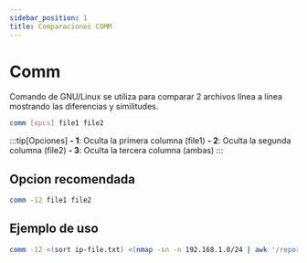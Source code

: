 ```yaml
---
sidebar_position: 1
title: Comparaciones COMM
---
```

# Comm
Comando de GNU/Linux se utiliza para comparar 2 archivos línea a línea mostrando las diferencias y similitudes.
```bash
comm [opcs] file1 file2
```

:::tip[Opciones]
**- 1**: Oculta la primera columna (file1)
**- 2**: Oculta la segunda columna (file2)
**- 3**: Oculta la tercera columna (ambas)
:::

## Opcion recomendada
```bash
comm -12 file1 file2
```

## Ejemplo de uso
```bash
comm -12 <(sort ip-file.txt) <(nmap -sn -n 192.168.1.0/24 | awk '/report/ {gsub(/[()]/, ""); print $5}' | sort)
```